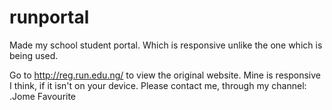 # runportal
Made my school student portal. Which is responsive unlike the one which is being used.

Go to http://reg.run.edu.ng/ to view the original website. Mine is responsive I think, if it isn't on your device. Please contact me, through my channel: .Jome Favourite 
